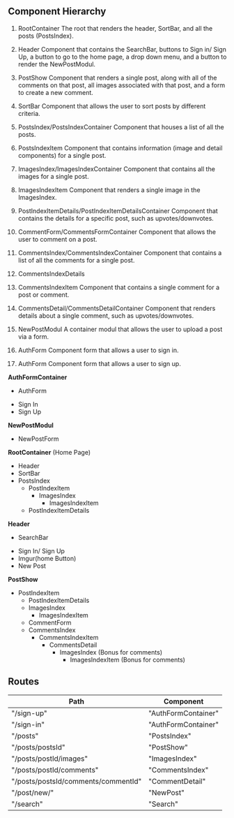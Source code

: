 ## Component Hierarchy

1) RootContainer
  The root that renders the header, SortBar, and all the posts (PostsIndex).

2) Header
  Component that contains the SearchBar, buttons to Sign in/ Sign Up,
  a button to go to the home page, a drop down menu, and a button to
  render the NewPostModul.

3) PostShow
  Component that renders a single post, along with all of the comments
  on that post, all images associated with that post, and a form to create a new comment.

4) SortBar
  Component that allows the user to sort posts by different criteria.

5) PostsIndex/PostsIndexContainer
  Component that houses a list of all the posts.

6) PostsIndexItem
  Component that contains information (image and detail components) for a single post.

7) ImagesIndex/ImagesIndexContainer
  Component that contains all the images for a single post.

8) ImagesIndexItem
  Component that renders a single image in the ImagesIndex.

9) PostIndexItemDetails/PostIndexItemDetailsContainer
  Component that contains the details for a specific post, such as upvotes/downvotes.

10) CommentForm/CommentsFormContainer
  Component that allows the user to comment on a post.

11) CommentsIndex/CommentsIndexContainer
  Component that contains a list of all the comments for a single post.

12) CommentsIndexDetails

13) CommentsIndexItem
  Component that contains a single comment for a post or comment.

14) CommentsDetail/CommentsDetailContainer
  Component that renders details about a single comment, such as upvotes/downvotes.

16) NewPostModul
  A container modul that allows the user to upload a post via a form.

17) AuthForm
  Component form that allows a user to sign in.

18) AuthForm
  Component form that allows a user to sign up.


**AuthFormContainer**
 - AuthForm
  * Sign In
  * Sign Up

**NewPostModul**
  * NewPostForm

**RootContainer** (Home Page)
  * Header
  * SortBar
  * PostsIndex
    * PostIndexItem
      * ImagesIndex
        * ImagesIndexItem
    * PostIndexItemDetails

**Header**
  * SearchBar
  - Sign In/ Sign Up
  - Imgur(home Button)
  - New Post

**PostShow**
  * PostIndexItem
    * PostIndexItemDetails
    * ImagesIndex
      * ImagesIndexItem
    * CommentForm
    * CommentsIndex
      * CommentsIndexItem
        * CommentsDetail
          * ImagesIndex  (Bonus for comments)
            * ImagesIndexItem (Bonus for comments)

## Routes

|Path   | Component   |
|-------|-------------|
| "/sign-up" | "AuthFormContainer" |
| "/sign-in" | "AuthFormContainer" |
| "/posts" | "PostsIndex" |
| "/posts/postsId" | "PostShow" |
| "/posts/postId/images" | "ImagesIndex" |
| "/posts/postId/comments" | "CommentsIndex" |
| "/posts/postsId/comments/commentId" | "CommentDetail" |
| "/post/new/" | "NewPost" |
| "/search" | "Search" |
